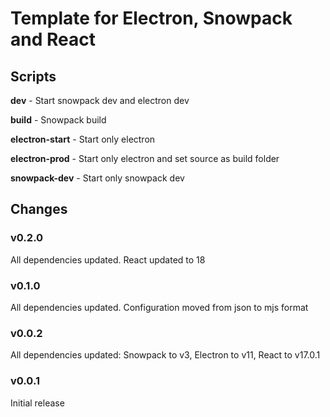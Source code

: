 # Template for Electron, Snowpack and React

## Scripts

**dev** - Start snowpack dev and electron dev

**build** - Snowpack build

**electron-start** - Start only electron

**electron-prod** - Start only electron and set source as build folder

**snowpack-dev** - Start only snowpack dev

## Changes

### v0.2.0
All dependencies updated. React updated to 18

### v0.1.0
All dependencies updated. Configuration moved from json to mjs format

### v0.0.2

All dependencies updated: Snowpack to v3, Electron to v11, React to v17.0.1

### v0.0.1

Initial release
